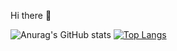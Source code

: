 Hi there 👋

![Anurag's GitHub stats](https://github-readme-stats.vercel.app/api?username=Bhyunjun&show_icons=true&theme=radical)
[![Top Langs](https://github-readme-stats.vercel.app/api/top-langs/?username=Bhyunjun&layout=compact)](https://github.com/Bhyunjun/github-readme-stats)
<!--
**Bhyunjun/Bhyunjun** is a ✨ _special_ ✨ repository because its `README.md` (this file) appears on your GitHub profile.

Here are some ideas to get you started:

- 🔭 I’m currently working on ...
- 🌱 I’m currently learning ...
- 👯 I’m looking to collaborate on ...
- 🤔 I’m looking for help with ...
- 💬 Ask me about ...
- 📫 How to reach me: ...
- 😄 Pronouns: ...
- ⚡ Fun fact: ...
-->

